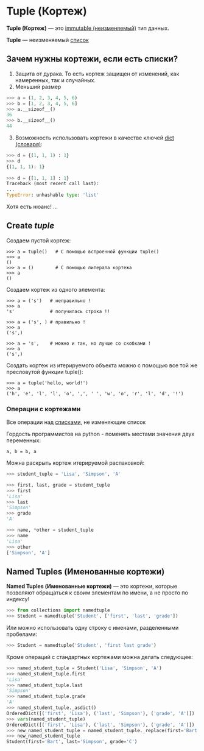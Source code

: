 # Tuple (Кортеж)
**Tuple (Кортеж)** — это [immutable (неизменяемый)](Python-Переменные&Типы%20данных.md)
тип данных. 

**Tuple** — неизменяемый [список](Python-List(Список).md)

## Зачем нужны кортежи, если есть списки?
1. Защита от дурака. То есть кортеж защищен от изменений, как намеренных, так и случайных.
2. Меньший размер
 ```python
>>> a = (1, 2, 3, 4, 5, 6)
>>> b = [1, 2, 3, 4, 5, 6]
>>> a.__sizeof__()
36
>>> b.__sizeof__()
44
```
3. Возможность использовать кортежи в качестве ключей [dict (словаря)](Python-Dict%20(Словари).md):
```python
>>> d = {(1, 1, 1) : 1}
>>> d
{(1, 1, 1): 1}
  
>>> d = {[1, 1, 1] : 1}
Traceback (most recent call last):
...
TypeError: unhashable type: 'list'
```
Хотя есть нюанс! ...

## Create ***tuple***
Создаем пустой кортеж:
```
>>> a = tuple()   # С помощью встроенной функции tuple()
>>> a
()
>>> a = ()        # С помощью литерала кортежа
>>> a
()
```
Создаем кортеж из одного элемента:
```
>>> a = ('s')   # неправильно !
>>> a
's'             # получилась строка !!

>>> a = ('s', ) # правильно !
>>> a
('s',) 

>>> a = 's',    # можно и так, но лучше со скобками !
>>> a
('s',)
```
Создать кортеж из итерируемого объекта можно с помощью все той же пресловутой функции 
tuple():
```
>>> a = tuple('hello, world!')
>>> a
('h', 'e', 'l', 'l', 'o', ',', ' ', 'w', 'o', 'r', 'l', 'd', '!')
```
### Операции с кортежами

Все операции над [списками](Python-List%20(Списки).md), не изменяющие список

Гордость программистов на python - поменять местами значения двух переменных:

```a, b = b, a```

Можна раскрыть кортеж итерируемой распаковкой:
```python
>>> student_tuple = 'Lisa', 'Simpson', 'A'

>>> first, last, grade = student_tuple
>>> first
'Lisa'
>>> last
'Simpson'
>>> grade
'A'

>>> name, *other = student_tuple 
>>> name
'Lisa'
>>> other
['Simpson', 'A']
```

## Named Tuples (Именованные кортежи)

**Named Tuples (Именованные кортежи)** — это кортежи, которые позволяют обращаться к 
своим элементам по имени, а не просто по индексу!

```python
>>> from collections import namedtuple
>>> Student = namedtuple('Student', ['first', 'last', 'grade'])
```
Или можно использовать одну строку с именами, разделенными пробелами:
```python
>>> Student = namedtuple('Student', 'first last grade')
```
Кроме операций с стандартных кортежами можна делать следующее:
```python
>>> named_student_tuple = Student('Lisa', 'Simpson', 'A')
>>> named_student_tuple.first
'Lisa'
>>> named_student_tuple.last
'Simpson'
>>> named_student_tuple.grade
'A'
>>> named_student_tuple._asdict()
OrderedDict([('first', 'Lisa'), ('last', 'Simpson'), ('grade', 'A')])
>>> vars(named_student_tuple)
OrderedDict([('first', 'Lisa'), ('last', 'Simpson'), ('grade', 'A')])
>>> new_named_student_tuple = named_student_tuple._replace(first='Bart', grade='C')
>>> new_named_student_tuple
Student(first='Bart', last='Simpson', grade='C')
```

